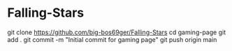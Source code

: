 # Falling-Stars
git clone https://github.com/big-bos69ger/Falling-Stars
cd gaming-page
git add .
git commit -m "Initial commit for gaming page"
git push origin main
